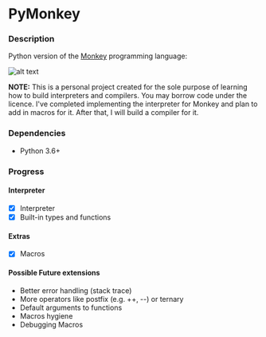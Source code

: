 # PyMonkey

### Description

Python version of the [Monkey](https://interpreterbook.com/#the-monkey-programming-language) programming language:

![alt text](https://interpreterbook.com/img/monkey_logo-d5171d15.png "Official Logo")

**NOTE:** This is a personal project created for the sole purpose of learning how to build interpreters and compilers. You may borrow code under the licence. I've completed implementing the interpreter for Monkey and plan to add in macros for it. After that, I will build a compiler for it.

### Dependencies

- Python 3.6+

### Progress

#### Interpreter

- [x] Interpreter
- [x] Built-in types and functions

#### Extras
- [x] Macros

#### Possible Future extensions
- Better error handling (stack trace)
- More operators like postfix (e.g. ++, --) or ternary
- Default arguments to functions 
- Macros hygiene 
- Debugging Macros
